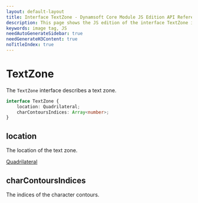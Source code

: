 ```yaml
---
layout: default-layout
title: Interface TextZone - Dynamsoft Core Module JS Edition API Reference
description: This page shows the JS edition of the interface TextZone in Dynamsoft Core Module.
keywords: image tag, JS
needAutoGenerateSidebar: true
needGenerateH3Content: true
noTitleIndex: true
---
```


# TextZone

The `TextZone` interface describes a text zone.

```typescript
interface TextZone {
    location: Quadrilateral;
    charContoursIndices: Array<number>;
}
```

## location

The location of the text zone.

[Quadrilateral](./quadrilateral.md)

## charContoursIndices

The indices of the character contours.
